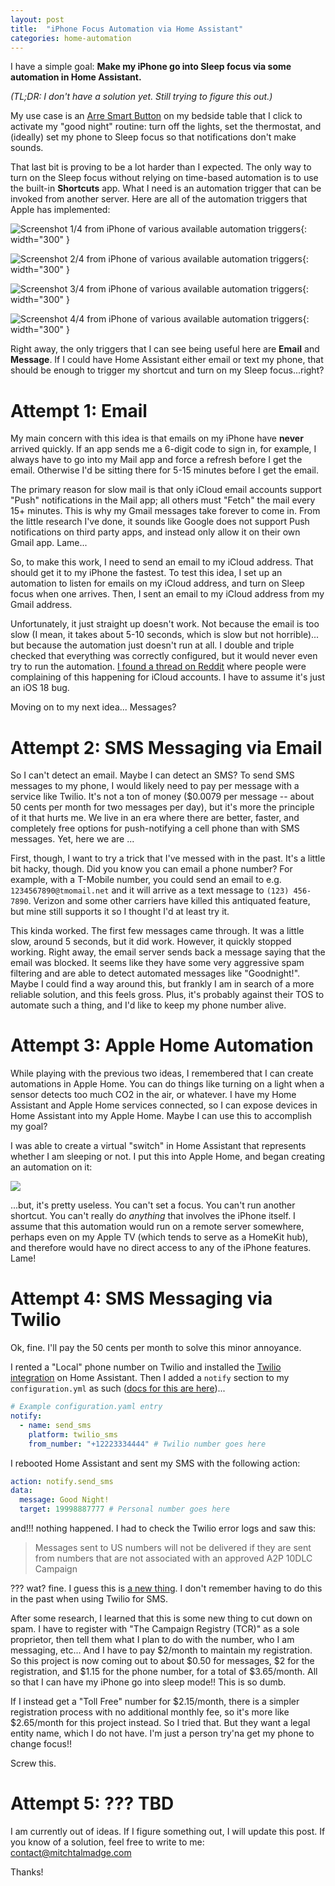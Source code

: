 ```yaml
---
layout: post
title:  "iPhone Focus Automation via Home Assistant"
categories: home-automation
---
```


I have a simple goal: **Make my iPhone go into Sleep focus via some automation in Home Assistant.**

*(TL;DR: I don't have a solution yet. Still trying to figure this out.)*

My use case is an [Arre Smart Button](https://arrehome.com/pages/arre-smart-button) on my bedside table that I click to activate my "good night" routine: turn off the lights, set the thermostat, and (ideally) set my phone to Sleep focus so that notifications don't make sounds.

That last bit is proving to be a lot harder than I expected. The only way to turn on the Sleep focus without relying on time-based automation is to use the built-in **Shortcuts** app. What I need is an automation trigger that can be invoked from another server. Here are all of the automation triggers that Apple has implemented:

![Screenshot 1/4 from iPhone of various available automation triggers](/assets//images/2025-03-20-iphone-automations-1.jpeg){: width="300" } 

![Screenshot 2/4 from iPhone of various available automation triggers](/assets//images/2025-03-20-iphone-automations-2.jpeg){: width="300" } 

![Screenshot 3/4 from iPhone of various available automation triggers](/assets//images/2025-03-20-iphone-automations-3.jpeg){: width="300" } 

![Screenshot 4/4 from iPhone of various available automation triggers](/assets//images/2025-03-20-iphone-automations-4.jpeg){: width="300" }

Right away, the only triggers that I can see being useful here are **Email** and **Message**. If I could have Home Assistant either email or text my phone, that should be enough to trigger my shortcut and turn on my Sleep focus...right?

# Attempt 1: Email

My main concern with this idea is that emails on my iPhone have **never** arrived quickly. If an app sends me a 6-digit code to sign in, for example, I always have to go into my Mail app and force a refresh before I get the email. Otherwise I'd be sitting there for 5-15 minutes before I get the email. 

The primary reason for slow mail is that only iCloud email accounts support "Push" notifications in the Mail app; all others must "Fetch" the mail every 15+ minutes. This is why my Gmail messages take forever to come in. From the little research I've done, it sounds like Google does not support Push notifications on third party apps, and instead only allow it on their own Gmail app. Lame...

So, to make this work, I need to send an email to my iCloud address. That should get it to my iPhone the fastest. To test this idea, I set up an automation to listen for emails on my iCloud address, and turn on Sleep focus when one arrives. Then, I sent an email to my iCloud address from my Gmail address. 

Unfortunately, it just straight up doesn't work. Not because the email is too slow (I mean, it takes about 5-10 seconds, which is slow but not horrible)... but because the automation just doesn't run at all. I double and triple checked that everything was correctly configured, but it would never even try to run the automation. [I found a thread on Reddit](https://www.reddit.com/r/shortcuts/comments/1d8g1n7/icloud_mail_doesnt_trigger_automation/) where people were complaining of this happening for iCloud accounts. I have to assume it's just an iOS 18 bug.

Moving on to my next idea... Messages?

# Attempt 2: SMS Messaging via Email

So I can't detect an email. Maybe I can detect an SMS? To send SMS messages to my phone, I would likely need to pay per message with a service like Twilio. It's not a ton of money ($0.0079 per message -- about 50 cents per month for two messages per day), but it's more the principle of it that hurts me. We live in an era where there are better, faster, and completely free options for push-notifying a cell phone than with SMS messages. Yet, here we are ...

First, though, I want to try a trick that I've messed with in the past. It's a little bit hacky, though. Did you know you can email a phone number? For example, with a T-Mobile number, you could send an email to e.g. `1234567890@tmomail.net` and it will arrive as a text message to `(123) 456-7890`. Verizon and some other carriers have killed this antiquated feature, but mine still supports it so I thought I'd at least try it.

This kinda worked. The first few messages came through. It was a little slow, around 5 seconds, but it did work. However, it quickly stopped working. Right away, the email server sends back a message saying that the email was blocked. It seems like they have some very aggressive spam filtering and are able to detect automated messages like "Goodnight!". Maybe I could find a way around this, but frankly I am in search of a more reliable solution, and this feels gross. Plus, it's probably against their TOS to automate such a thing, and I'd like to keep my phone number alive.

# Attempt 3: Apple Home Automation

While playing with the previous two ideas, I remembered that I can create automations in Apple Home. You can do things like turning on a light when a sensor detects too much CO2 in the air, or whatever. I have my Home Assistant and Apple Home services connected, so I can expose devices in Home Assistant into my Apple Home. Maybe I can use this to accomplish my goal?

I was able to create a virtual "switch" in Home Assistant that represents whether I am sleeping or not. I put this into Apple Home, and began creating an automation on it:

![](/assets/images/2025-03-20-iphone-home-automation-1.png)

...but, it's pretty useless. You can't set a focus. You can't run another shortcut. You can't really do *anything* that involves the iPhone itself. I assume that this automation would run on a remote server somewhere, perhaps even on my Apple TV (which tends to serve as a HomeKit hub), and therefore would have no direct access to any of the iPhone features. Lame!

# Attempt 4: SMS Messaging via Twilio

Ok, fine. I'll pay the 50 cents per month to solve this minor annoyance.

I rented a "Local" phone number on Twilio and installed the [Twilio integration](https://www.home-assistant.io/integrations/twilio/) on Home Assistant. Then I added a `notify` section to my `configuration.yml` as such ([docs for this are here](https://www.home-assistant.io/integrations/twilio_sms))...

```yml
# Example configuration.yaml entry
notify:
  - name: send_sms
    platform: twilio_sms
    from_number: "+12223334444" # Twilio number goes here
```

I rebooted Home Assistant and sent my SMS with the following action:

```yml
action: notify.send_sms
data:
  message: Good Night!
  target: 19998887777 # Personal number goes here
```

and!!! nothing happened. I had to check the Twilio error logs and saw this:

> Messages sent to US numbers will not be delivered if they are sent from numbers that are not associated with an approved A2P 10DLC Campaign

??? wat? fine. I guess this is [a new thing](https://www.youtube.com/watch?v=KWvbRToRnGg). I don't remember having to do this in the past when using Twilio for SMS. 

After some research, I learned that this is some new thing to cut down on spam. I have to register with "The Campaign Registry (TCR)" as a sole proprietor, then tell them what I plan to do with the number, who I am messaging, etc... And I have to pay \$2/month to maintain my registration. So this project is now coming out to about \$0.50 for messages, \$2 for the registration, and \$1.15 for the phone number, for a total of \$3.65/month. All so that I can have my iPhone go into sleep mode!! This is so dumb.

If I instead get a "Toll Free" number for \$2.15/month, there is a simpler registration process with no additional monthly fee, so it's more like \$2.65/month for this project instead. So I tried that. But they want a legal entity name, which I do not have. I'm just a person try'na get my phone to change focus!!

Screw this.

# Attempt 5: ??? TBD

I am currently out of ideas. If I figure something out, I will update this post. If you know of a solution, feel free to write to me: contact@mitchtalmadge.com

Thanks!